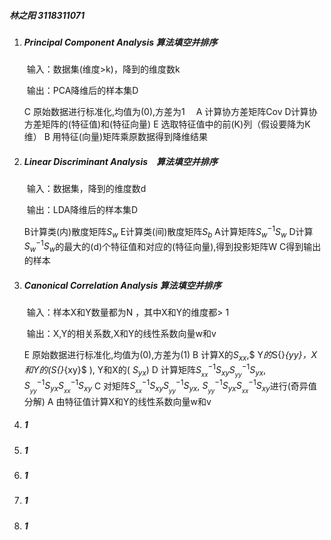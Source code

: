 ##### 林之阳 3118311071

1. ##### Principal Component Analysis 算法填空并排序

   ​	输入：数据集(维度>k)，降到的维度数k

   ​	输出：PCA降维后的样本集D

   C 原始数据进行标准化,均值为(0),方差为1　
   A 计算协方差矩阵Cov
   D计算协方差矩阵的(特征值)和(特征向量)
   E 选取特征值中的前(K)列（假设要降为K维）
   B 用特征(向量)矩阵乘原数据得到降维结果

2. ##### Linear Discriminant Analysis　算法填空并排序

   ​	输入：数据集，降到的维度数d

   ​	输出：LDA降维后的样本集D

   B计算类(内)散度矩阵$S_w$
   E计算类(间)散度矩阵$S_b$
   A计算矩阵$S_w^{ - 1}{S_w}$
   D计算$S_w^{ - 1}{S_w}$的最大的(d)个特征值和对应的(特征向量),得到投影矩阵W
   C得到输出的样本

3. ##### Canonical Correlation Analysis 算法填空并排序

   ​	输入：样本X和Y数量都为N ，其中X和Y的维度都> 1

   ​	输出：X,Y的相关系数,X和Y的线性系数向量w和v

   E 原始数据进行标准化,均值为(0),方差为(1)
   B 计算X的$S{}_{xx}$,$ Y$的$S{}_{yy}$，X和Y的($S{}_{xy}$ ), Y和X的( $S{}_{yx}$) 
   D 计算矩阵$S_{{}_{xx}}^{ - 1}S{}_{xy}S_{{}_{yy}}^{ - 1}S{}_{yx}$, $S_{{}_{yy}}^{ - 1}S{}_{yx}S_{{}_{xx}}^{ - 1}S{}_{xy}$
   C 对矩阵$S_{{}_{xx}}^{ - 1}S{}_{xy}S_{{}_{yy}}^{ - 1}S{}_{yx}$, $S_{{}_{yy}}^{ - 1}S{}_{yx}S_{{}_{xx}}^{ - 1}S{}_{xy}$进行(奇异值分解)
   A 由特征值计算X和Y的线性系数向量w和v

4. ##### 1

5. ##### 1

6. ##### 1

7. ##### 1

8. ##### 1
